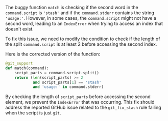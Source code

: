 The buggy function `match` is checking if the second word in the `command.script` is `'stash'` and if the `command.stderr` contains the string `'usage:'`. However, in some cases, the `command.script` might not have a second word, leading to an `IndexError` when trying to access an index that doesn't exist.

To fix this issue, we need to modify the condition to check if the length of the split `command.script` is at least 2 before accessing the second index.

Here is the corrected version of the function:

```python
@git_support
def match(command):
    script_parts = command.script.split()
    return (len(script_parts) >= 2
            and script_parts[1] == 'stash'
            and 'usage:' in command.stderr)
```

By checking the length of `script_parts` before accessing the second element, we prevent the `IndexError` that was occurring. This fix should address the reported GitHub issue related to the `git_fix_stash` rule failing when the script is just `git`.